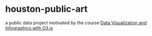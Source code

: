 # houston-public-art

a public data project motivated by the course [Data Visualization and Infographics with D3.js](http://journalismcourses.org/D3.html) 

